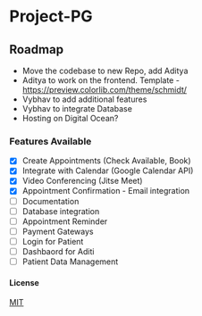 # Project-PG


## Roadmap

- Move the codebase to new Repo, add Aditya
- Aditya to work on the frontend. Template -  https://preview.colorlib.com/theme/schmidt/
- Vybhav to add additional features
- Vybhav to integrate Database
- Hosting on Digital Ocean?

### Features Available
- [x] Create Appointments (Check Available, Book)
- [x] Integrate with Calendar (Google Calendar API)
- [x] Video Conferencing (Jitse Meet)
- [x] Appointment Confirmation - Email integration
- [ ] Documentation
- [ ] Database integration
- [ ] Appointment Reminder
- [ ] Payment Gateways
- [ ] Login for Patient
- [ ] Dashbaord for Aditi
- [ ] Patient Data Management

#### License

[MIT](https://choosealicense.com/licenses/mit/)